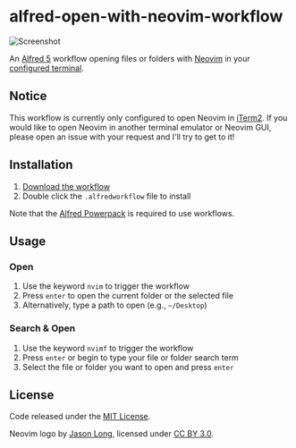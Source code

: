 # alfred-open-with-neovim-workflow

![Screenshot](https://github.com/alexchantastic/alfred-open-with-neovim-workflow/assets/604167/db0d0e03-c2c5-45fe-87d6-bc7d7db2b962)

An [Alfred 5](https://www.alfredapp.com/) workflow opening files or folders with [Neovim](https://neovim.io/) in your [configured terminal](https://www.alfredapp.com/help/features/terminal/).

## Notice

This workflow is currently only configured to open Neovim in [iTerm2](https://iterm2.com/). If you would like to open Neovim in another terminal emulator or Neovim GUI, please open an issue with your request and I'll try to get to it!

## Installation

1. [Download the workflow](https://github.com/alexchantastic/alfred-open-with-neovim-workflow/releases/latest)
2. Double click the `.alfredworkflow` file to install

Note that the [Alfred Powerpack](https://www.alfredapp.com/powerpack/) is required to use workflows.

## Usage

### Open

1. Use the keyword `nvim` to trigger the workflow
2. Press `enter` to open the current folder or the selected file
3. Alternatively, type a path to open (e.g., `~/Desktop`)

### Search & Open

1. Use the keyword `nvimf` to trigger the workflow
2. Press `enter` or begin to type your file or folder search term
3. Select the file or folder you want to open and press `enter`

## License

Code released under the [MIT License](https://github.com/alexchantastic/alfred-open-with-neovim-workflow/blob/main/LICENSE).

Neovim logo by [Jason Long](https://twitter.com/jasonlong), licensed under [CC BY 3.0](https://creativecommons.org/licenses/by/3.0/).
